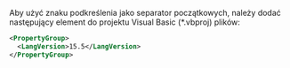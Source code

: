 
Aby użyć znaku podkreślenia jako separator początkowych, należy dodać następujący element do projektu Visual Basic (\*.vbproj) plików:

```xml
<PropertyGroup>
  <LangVersion>15.5</LangVersion>
</PropertyGroup>
```
